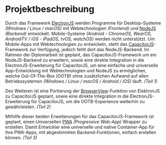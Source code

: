 # Projektbeschreibung

Durch das Framework [ElectronJS](https://www.electronjs.org/) werden Programme für Desktop-Systeme _(Windows / Linux / macOS)_ mit Webtechnologien _(Frontend)_ und [NodeJS](https://nodejs.org/) _(Backend)_ entwickelt. Mobile-Systeme _(Android - ChromeOS, WearOS, AndroidTV / iOS - iPadOS, tvOS, watchOS)_ werden nicht unterstützt. Um Mobile-Apps mit Webtechnologien zu entwickeln, steht das [CapacitorJS](https://capacitorjs.com/)-Framework zur Verfügung, jedoch fehlt dort das NodeJS-Backend. Im Rahmen der Diplomarbeit ist geplant, das CapacitorJS-Framework um ein NodeJS-Backend zu erweitern, sowie eine direkte Integration in die ElectronJS-Erweiterung für CapacitorJS, um eine einfache und universelle App-Entwicklung mit Webtechnologien und NodeJS zu ermöglichen, welche Out-Of-The-Box _(OOTB)_ ohne zusätzlichen Aufwand auf allen Betriebssystemen _(Windows / Linux / macOS / Android / iOS)_ läuft. _(Teil 1)_

Des Weiteren ist eine Portierung der [BrowserView](https://www.electronjs.org/de/docs/latest/api/browser-view)-Funktion von ElektronJS zu CapacitorJS geplant, sowie eine direkte Integration in die ElectronJS-Erweiterung für CapacitorJS, um die OOTB-Experience weiterhin zu gewährleisten. _(Teil 2)_

Mithilfe dieser beiden Erweiterungen für das CapacitorJS-Framework ist geplant, einen Universellen [PWA](https://developer.mozilla.org/en-US/docs/Web/Progressive_web_apps) _(Progressive Web-App)_ Wrapper zu erstellen. Damit Entwickler eine universelle und native Container-App für ihre PWA-Apps, mit abgestimmten Backend-Funktionen, einfach erstellen können. _(Teil 3)_